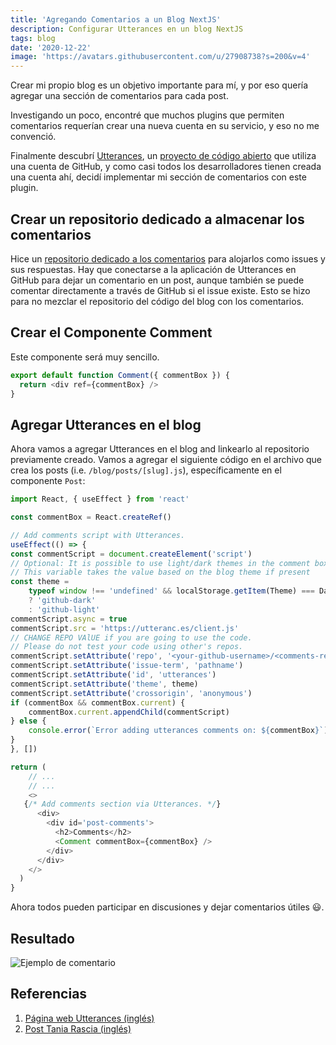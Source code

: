 ```yaml
---
title: 'Agregando Comentarios a un Blog NextJS'
description: Configurar Utterances en un blog NextJS
tags: blog
date: '2020-12-22'
image: 'https://avatars.githubusercontent.com/u/27908738?s=200&v=4'
---
```


Crear mi propio blog es un objetivo importante para mí, y por eso quería agregar una sección de comentarios para cada post.

Investigando un poco, encontré que muchos plugins que permiten comentarios requerían crear una nueva cuenta en su servicio, y eso no me convenció.

Finalmente descubrí [Utterances](https://utteranc.es/), un [proyecto de código abierto](https://github.com/utterance/utterances) que utiliza una cuenta de GitHub, y como casi todos los desarrolladores tienen creada una cuenta ahí, decidí implementar mi sección de comentarios con este plugin.

## Crear un repositorio dedicado a almacenar los comentarios

Hice un [repositorio dedicado a los comentarios](https://github.com/randymorales/randymorales.dev-comments) para alojarlos como issues y sus respuestas. Hay que conectarse a la aplicación de Utterances en GitHub para dejar un comentario en un post, aunque también se puede comentar directamente a través de GitHub si el issue existe. Esto se hizo para no mezclar el repositorio del código del blog con los comentarios.

## Crear el Componente Comment

Este componente será muy sencillo.

```javascript
export default function Comment({ commentBox }) {
  return <div ref={commentBox} />
}
```

## Agregar Utterances en el blog

Ahora vamos a agregar Utterances en el blog and linkearlo al repositorio previamente creado. Vamos a agregar el siguiente código en el archivo que crea los posts (i.e. `/blog/posts/[slug].js`), específicamente en el componente `Post`:

```javascript
import React, { useEffect } from 'react'

const commentBox = React.createRef()

// Add comments script with Utterances.
useEffect(() => {
const commentScript = document.createElement('script')
// Optional: It is possible to use light/dark themes in the comment box
// This variable takes the value based on the blog theme if present
const theme =
    typeof window !== 'undefined' && localStorage.getItem(Theme) === DarkTheme
    ? 'github-dark'
    : 'github-light'
commentScript.async = true
commentScript.src = 'https://utteranc.es/client.js'
// CHANGE REPO VAlUE if you are going to use the code.
// Please do not test your code using other's repos.
commentScript.setAttribute('repo', '<your-github-username>/<comments-repo>')
commentScript.setAttribute('issue-term', 'pathname')
commentScript.setAttribute('id', 'utterances')
commentScript.setAttribute('theme', theme)
commentScript.setAttribute('crossorigin', 'anonymous')
if (commentBox && commentBox.current) {
    commentBox.current.appendChild(commentScript)
} else {
    console.error(`Error adding utterances comments on: ${commentBox}`)
}
}, [])

return (
    // ...
    // ...
    <>
   {/* Add comments section via Utterances. */}
      <div>
        <div id='post-comments'>
          <h2>Comments</h2>
          <Comment commentBox={commentBox} />
        </div>
      </div>
    </>
  )
}
```

Ahora todos pueden participar en discusiones y dejar comentarios útiles 😃.

## Resultado

![Ejemplo de comentario](/images/posts/comment-utterances.png)

## Referencias

1. [Página web Utterances (inglés)](https://utteranc.es/)
2. [Post Tania Rascia (inglés)](https://www.taniarascia.com/adding-comments-to-my-blog/)
